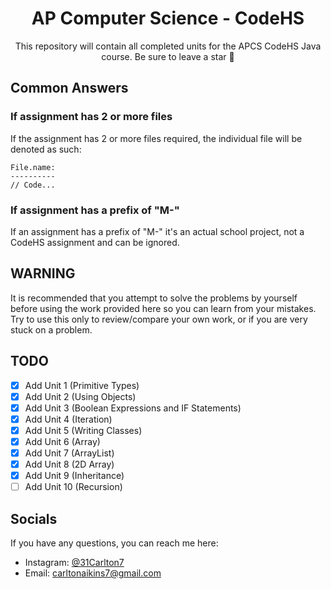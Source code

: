 <h1 align="center">AP Computer Science - CodeHS</h1> <p align="center">This repository will contain all completed units for the APCS CodeHS Java course. Be sure to leave a star 🌟<p>

## Common Answers
### If assignment has 2 or more files
If the assignment has 2 or more files required, the individual file will be denoted as such:

```
File.name:
----------
// Code...
```

### If assignment has a prefix of "M-"
If an assignment has a prefix of "M-" it's an actual school project, not a CodeHS assignment and can be ignored.

## WARNING

It is recommended that you attempt to solve the problems by yourself before using the work provided here so you can learn from your mistakes. Try to use this only to review/compare your own work, or if you are very stuck on a problem.


## TODO
- [X] Add Unit 1 (Primitive Types)
- [X] Add Unit 2 (Using Objects)
- [X] Add Unit 3 (Boolean Expressions and IF Statements)
- [X] Add Unit 4 (Iteration)
- [X] Add Unit 5 (Writing Classes)
- [X] Add Unit 6 (Array)
- [X] Add Unit 7 (ArrayList)
- [X] Add Unit 8 (2D Array)
- [X] Add Unit 9 (Inheritance)
- [ ] Add Unit 10 (Recursion)

## Socials
If you have any questions, you can reach me here:

- Instagram: [@31Carlton7](https://www.instagram.com/31carlton7/)
- Email: carltonaikins7@gmail.com
